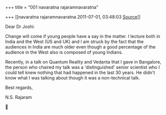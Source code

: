 +++
title = "001 navaratna rajaramnavaratna"

+++
[[navaratna rajaramnavaratna	2011-07-01, 03:48:03 [Source](https://groups.google.com/g/bvparishat/c/C-LJ8oCaUZM)]]





Dear Dr Joshi:



 Change will come if young people have a say in the matter. I lecture both in India and the West (US and UK) and I am struck by the fact that the audiences in India are much older even though a good percentage of the audience in the West also is composed of young Indians.



Recently, in a talk on Quantum Reality and Vedanta that I gave in Bangalore, the person who chaired my talk was a 'distinguished' senior scientist who I could tell knew nothing that had happened in the last 30 years. He didn't know what I was talking about though it was a non-technical talk.



Best regards,

N.S. Rajaram  
  



